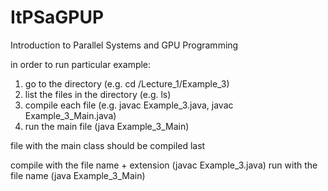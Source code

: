 # ItPSaGPUP
Introduction to Parallel Systems and GPU Programming

in order to run particular example:
1) go to the directory (e.g. cd /Lecture_1/Example_3)
2) list the files in the directory (e.g. ls)
3) compile each file (e.g. javac Example_3.java, javac Example_3_Main.java)
4) run the main file (java Example_3_Main)


file with the main class should be compiled last

compile with the file name + extension (javac Example_3.java)
run with the file name (java Example_3_Main)
